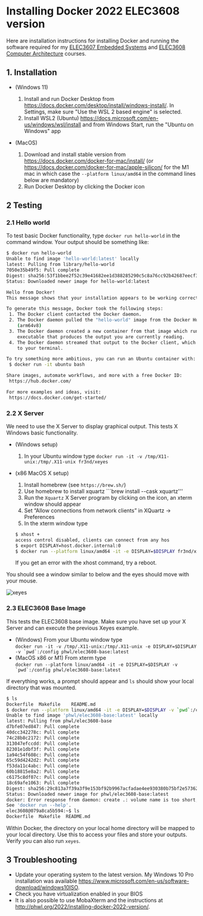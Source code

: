 # Installing Docker 2022 ELEC3608 version

Here are installation instructions for installing Docker and running the software required for my [ELEC3607 Embedded Systems](https://cusp.sydney.edu.au/students/view-unit-page/alpha/ELEC3607) 
and [ELEC3608 Computer Architecture](https://cusp.sydney.edu.au/students/view-unit-page/alpha/ELEC3608) courses.
<!-- more -->

## 1. Installation
 * (Windows 11)
   1. Install and run Docker Desktop from <https://docs.docker.com/desktop/install/windows-install/>. In Settings, make sure "Use the WSL 2 based engine" is selected.
   1. Install WSL2 (Ubuntu) <https://docs.microsoft.com/en-us/windows/wsl/install> and from Windows Start, run the "Ubuntu on Windows" app

 * (MacOS)
   1. Download and install stable version from <https://docs.docker.com/docker-for-mac/install/> (or <https://docs.docker.com/docker-for-mac/apple-silicon/> for the M1 mac in which case the ```--platform linux/amd64``` in the command lines below are mandatory)
   1. Run Docker Desktop by clicking the Docker icon

## 2 Testing
### 2.1 Hello world
To test basic Docker functionality, type ```docker run hello-world``` in the command window. Your output should be something like:

```bash
$ docker run hello-world
Unable to find image 'hello-world:latest' locally
latest: Pulling from library/hello-world
7050e35b49f5: Pull complete 
Digest: sha256:53f1bbee2f52c39e41682ee1d388285290c5c8a76cc92b42687eecf38e0af3f0
Status: Downloaded newer image for hello-world:latest

Hello from Docker!
This message shows that your installation appears to be working correctly.

To generate this message, Docker took the following steps:
 1. The Docker client contacted the Docker daemon.
 2. The Docker daemon pulled the "hello-world" image from the Docker Hub.
    (arm64v8)
 3. The Docker daemon created a new container from that image which runs the
    executable that produces the output you are currently reading.
 4. The Docker daemon streamed that output to the Docker client, which sent it
    to your terminal.

To try something more ambitious, you can run an Ubuntu container with:
 $ docker run -it ubuntu bash

Share images, automate workflows, and more with a free Docker ID:
 https://hub.docker.com/

For more examples and ideas, visit:
 https://docs.docker.com/get-started/
```

### 2.2 X Server
We need to use the X Server to display graphical output. This
tests X Windows basic functionality.

 * (Windows setup) 
    1.  In your Ubuntu window type ```docker run -it -v /tmp/X11-unix:/tmp/.X11-unix fr3nd/xeyes``` 

 * (x86 MacOS X setup)
    1. Install homebrew (see ```https://brew.sh/```) 
    1. Use homebrew to install xquartz ```brew install --cask xquartz'''
    1. Run the ```Xquartz``` X Server program by clicking on the icon, an xterm window should appear
    1. Set “Allow connections from network clients” in XQuartz -> Preferences
    1. In the xterm window type 
    ``` bash
    $ xhost +
    access control disabled, clients can connect from any hos
    $ export DISPLAY=host.docker.internal:0
    $ docker run --platform linux/amd64 -it -e DISPLAY=$DISPLAY fr3nd/xeyes 
    ```

    If you get an error with the xhost command, try a reboot.

You should see a window similar to below and the eyes should move with your mouse.

![xeyes](http://phwl.org/assets/images/2022/02/docker-xeyes.png "xeyes")

### 2.3 ELEC3608 Base Image
This tests the ELEC3608 base image.
Make sure you have set up your X Server and can execute the
previous Xeyes example.

 * (Windows) From your Ubuntu window type \
 ```docker run -it -v /tmp/.X11-unix:/tmp/.X11-unix -e DISPLAY=$DISPLAY  -v `pwd`:/config phwl/elec3608-base:latest```
 * (MacOS x86 or M1) From xterm type \
 ```docker run --platform linux/amd64 -it -e DISPLAY=$DISPLAY -v `pwd`:/config phwl/elec3608-base:latest```

If everything works, a prompt should appear and ```ls``` should show your local directory that was mounted.

```bash
$ ls
Dockerfile	Makefile	README.md
$ docker run --platform linux/amd64 -it -e DISPLAY=$DISPLAY -v `pwd`:/config phwl/elec3608-base:latest
Unable to find image 'phwl/elec3608-base:latest' locally
latest: Pulling from phwl/elec3608-base
d7bfe07ed847: Pull complete
40dcc342278c: Pull complete
74c28b8c2172: Pull complete
313047efccdd: Pull complete
82301e1dbf3f: Pull complete
1a94c54f608c: Pull complete
65c59d4242d2: Pull complete
f53da11c4abc: Pull complete
60b18815e8a2: Pull complete
c6175c8df07c: Pull complete
18c69afe1063: Pull complete
Digest: sha256:29c813a7f39a3f9e153bf92b9967acfadae4ee930380b75bf2e573620c9b2f00
Status: Downloaded newer image for phwl/elec3608-base:latest
docker: Error response from daemon: create .: volume name is too short, names should be at least two alphanumeric characters.
See 'docker run --help'.
elec3608@079a8ca5b594:~$ ls
Dockerfile  Makefile  README.md
 ```
Within Docker, the directory on your local home directory will be mapped 
to your local directory. Use this to access your files and store your outputs. Verify you can also run ```xeyes```.

## 3 Troubleshooting
 * Update your operating system to the latest version. My Windows 10 Pro installation was available <https://www.microsoft.com/en-us/software-download/windows10ISO>.
 * Check you have virtualization enabled in your BIOS
 * It is also possible to use MobaXterm and the instructions at <http://phwl.org/2022/installing-docker-2022-version/>.
